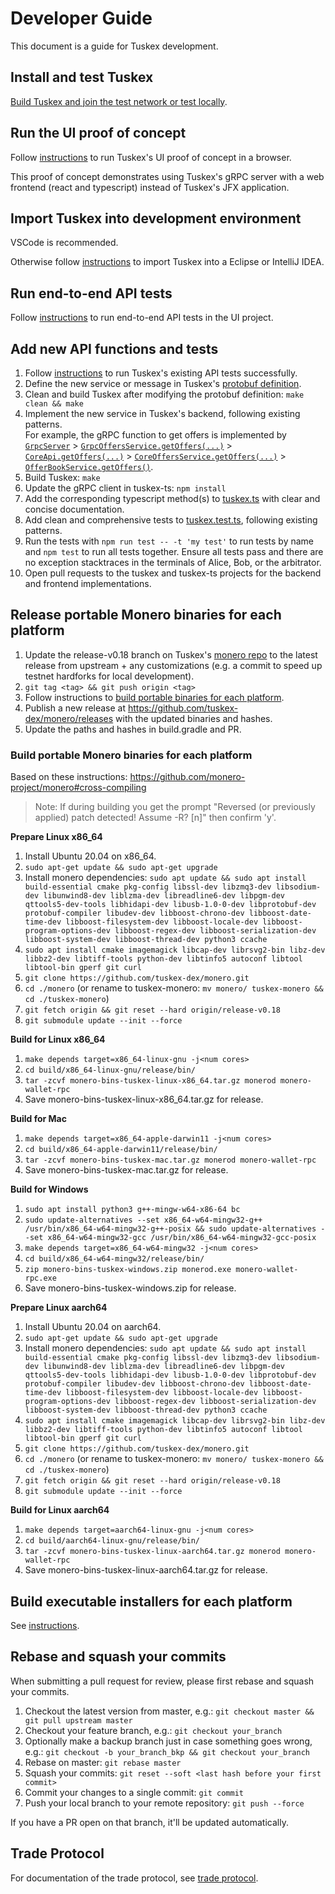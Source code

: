 # Developer Guide

This document is a guide for Tuskex development.

## Install and test Tuskex

[Build Tuskex and join the test network or test locally](installing.md).

## Run the UI proof of concept

Follow [instructions](https://github.com/tuskex-dex/tuskex-ts#run-in-a-browser) to run Tuskex's UI proof of concept in a browser.

This proof of concept demonstrates using Tuskex's gRPC server with a web frontend (react and typescript) instead of Tuskex's JFX application.

## Import Tuskex into development environment

VSCode is recommended.

Otherwise follow [instructions](import-tuskex.md) to import Tuskex into a Eclipse or IntelliJ IDEA.

## Run end-to-end API tests

Follow [instructions](https://github.com/tuskex-dex/tuskex-ts#run-tests) to run end-to-end API tests in the UI project.

## Add new API functions and tests

1. Follow [instructions](https://github.com/tuskex-dex/tuskex-ts#run-tests) to run Tuskex's existing API tests successfully.
2. Define the new service or message in Tuskex's [protobuf definition](../proto/src/main/proto/grpc.proto).
3. Clean and build Tuskex after modifying the protobuf definition: `make clean && make`
4. Implement the new service in Tuskex's backend, following existing patterns.<br>
   For example, the gRPC function to get offers is implemented by [`GrpcServer`](https://github.com/tuskex-dex/tuskex/blob/master/daemon/src/main/java/tuskex/daemon/grpc/GrpcServer.java) > [`GrpcOffersService.getOffers(...)`](https://github.com/tuskex-dex/tuskex/blob/b761dbfd378faf49d95090c126318b419af7926b/daemon/src/main/java/tuskex/daemon/grpc/GrpcOffersService.java#L104) > [`CoreApi.getOffers(...)`](https://github.com/tuskex-dex/tuskex/blob/b761dbfd378faf49d95090c126318b419af7926b/core/src/main/java/tuskex/core/api/CoreApi.java#L128) > [`CoreOffersService.getOffers(...)`](https://github.com/tuskex-dex/tuskex/blob/b761dbfd378faf49d95090c126318b419af7926b/core/src/main/java/tuskex/core/api/CoreOffersService.java#L126) > [`OfferBookService.getOffers()`](https://github.com/tuskex-dex/tuskex/blob/b761dbfd378faf49d95090c126318b419af7926b/core/src/main/java/tuskex/core/offer/OfferBookService.java#L193).
5. Build Tuskex: `make`
6. Update the gRPC client in tuskex-ts: `npm install`
7. Add the corresponding typescript method(s) to [tuskex.ts](https://github.com/tuskex-dex/tuskex-ts/blob/master/src/tuskex.ts) with clear and concise documentation.
8. Add clean and comprehensive tests to [tuskex.test.ts](https://github.com/tuskex-dex/tuskex-ts/blob/master/src/tuskex.test.ts), following existing patterns.
9. Run the tests with `npm run test -- -t 'my test'` to run tests by name and `npm test` to run all tests together. Ensure all tests pass and there are no exception stacktraces in the terminals of Alice, Bob, or the arbitrator.
10. Open pull requests to the tuskex and tuskex-ts projects for the backend and frontend implementations.

## Release portable Monero binaries for each platform

1. Update the release-v0.18 branch on Tuskex's [monero repo](https://github.com/tuskex-dex/monero) to the latest release from upstream + any customizations (e.g. a commit to speed up testnet hardforks for local development).
2. `git tag <tag> && git push origin <tag>`
3. Follow instructions to [build portable binaries for each platform](#build-portable-monero-binaries-for-each-platform).
4. Publish a new release at https://github.com/tuskex-dex/monero/releases with the updated binaries and hashes.
5. Update the paths and hashes in build.gradle and PR.

### Build portable Monero binaries for each platform

Based on these instructions: https://github.com/monero-project/monero#cross-compiling

> Note:
> If during building you get the prompt "Reversed (or previously applied) patch detected!  Assume -R? [n]" then confirm 'y'.

**Prepare Linux x86_64**

1. Install Ubuntu 20.04 on x86_64.
2. `sudo apt-get update && sudo apt-get upgrade`
3. Install monero dependencies: `sudo apt update && sudo apt install build-essential cmake pkg-config libssl-dev libzmq3-dev libsodium-dev libunwind8-dev liblzma-dev libreadline6-dev libpgm-dev qttools5-dev-tools libhidapi-dev libusb-1.0-0-dev libprotobuf-dev protobuf-compiler libudev-dev libboost-chrono-dev libboost-date-time-dev libboost-filesystem-dev libboost-locale-dev libboost-program-options-dev libboost-regex-dev libboost-serialization-dev libboost-system-dev libboost-thread-dev python3 ccache`
4. `sudo apt install cmake imagemagick libcap-dev librsvg2-bin libz-dev libbz2-dev libtiff-tools python-dev libtinfo5 autoconf libtool libtool-bin gperf git curl`
5. `git clone https://github.com/tuskex-dex/monero.git`
6. `cd ./monero` (or rename to tuskex-monero: `mv monero/ tuskex-monero && cd ./tuskex-monero`)
7. `git fetch origin && git reset --hard origin/release-v0.18`
8. `git submodule update --init --force`

**Build for Linux x86_64**

1. `make depends target=x86_64-linux-gnu -j<num cores>`
2. `cd build/x86_64-linux-gnu/release/bin/`
3. `tar -zcvf monero-bins-tuskex-linux-x86_64.tar.gz monerod monero-wallet-rpc`
4. Save monero-bins-tuskex-linux-x86_64.tar.gz for release.

**Build for Mac**

1. `make depends target=x86_64-apple-darwin11 -j<num cores>`
2. `cd build/x86_64-apple-darwin11/release/bin/`
3. `tar -zcvf monero-bins-tuskex-mac.tar.gz monerod monero-wallet-rpc`
4. Save monero-bins-tuskex-mac.tar.gz for release.

**Build for Windows**

1. `sudo apt install python3 g++-mingw-w64-x86-64 bc`
2. `sudo update-alternatives --set x86_64-w64-mingw32-g++ /usr/bin/x86_64-w64-mingw32-g++-posix && sudo update-alternatives --set x86_64-w64-mingw32-gcc /usr/bin/x86_64-w64-mingw32-gcc-posix`
3. `make depends target=x86_64-w64-mingw32 -j<num cores>`
4. `cd build/x86_64-w64-mingw32/release/bin/`
5. `zip monero-bins-tuskex-windows.zip monerod.exe monero-wallet-rpc.exe`
6. Save monero-bins-tuskex-windows.zip for release.

**Prepare Linux aarch64**

1. Install Ubuntu 20.04 on aarch64.
2. `sudo apt-get update && sudo apt-get upgrade`
3. Install monero dependencies: `sudo apt update && sudo apt install build-essential cmake pkg-config libssl-dev libzmq3-dev libsodium-dev libunwind8-dev liblzma-dev libreadline6-dev libpgm-dev qttools5-dev-tools libhidapi-dev libusb-1.0-0-dev libprotobuf-dev protobuf-compiler libudev-dev libboost-chrono-dev libboost-date-time-dev libboost-filesystem-dev libboost-locale-dev libboost-program-options-dev libboost-regex-dev libboost-serialization-dev libboost-system-dev libboost-thread-dev python3 ccache`
4. `sudo apt install cmake imagemagick libcap-dev librsvg2-bin libz-dev libbz2-dev libtiff-tools python-dev libtinfo5 autoconf libtool libtool-bin gperf git curl`
5. `git clone https://github.com/tuskex-dex/monero.git`
6. `cd ./monero` (or rename to tuskex-monero: `mv monero/ tuskex-monero && cd ./tuskex-monero`)
7. `git fetch origin && git reset --hard origin/release-v0.18`
8. `git submodule update --init --force`

**Build for Linux aarch64**

1. `make depends target=aarch64-linux-gnu -j<num cores>`
2. `cd build/aarch64-linux-gnu/release/bin/`
3. `tar -zcvf monero-bins-tuskex-linux-aarch64.tar.gz monerod monero-wallet-rpc`
4. Save monero-bins-tuskex-linux-aarch64.tar.gz for release.

## Build executable installers for each platform

See [instructions](/desktop/package/README.md).

## Rebase and squash your commits

When submitting a pull request for review, please first rebase and squash your commits.

1. Checkout the latest version from master, e.g.: `git checkout master && git pull upstream master`
2. Checkout your feature branch, e.g.: `git checkout your_branch`
3. Optionally make a backup branch just in case something goes wrong, e.g.: `git checkout -b your_branch_bkp && git checkout your_branch`
4. Rebase on master: `git rebase master`
5. Squash your commits: `git reset --soft <last hash before your first commit>`
6. Commit your changes to a single commit: `git commit`
7. Push your local branch to your remote repository: `git push --force`

If you have a PR open on that branch, it'll be updated automatically.

## Trade Protocol

For documentation of the trade protocol, see [trade protocol](trade_protocol/trade-protocol.pdf).